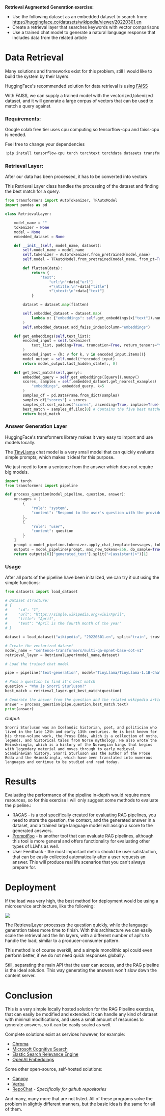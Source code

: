 **Retrieval Augmented Generation exercise:**
- Use the following dataset as an embedded dataset to search from: https://huggingface.co/datasets/wikipedia/viewer/20220301.en
- Create a retrieval layer that searches keywords with vector comparisons
- Use a trained chat model to generate a natural language response that includes data from the related article

# Data Retrieval

Many solutions and frameworks exist for this problem, still I would like to build the system by their layers.

HuggingFace's recommended solution for data retrieval is using [FAISS](https://huggingface.co/learn/nlp-course/chapter5/6?fw=tf)

With FAISS, we can supply a trained model with the vectorized,tokenized dataset,
and it will generate a large corpus of vectors that can be used to match a query against.


### Requirements:
Google colab free tier uses cpu computing so tensorflow-cpu and faiss-cpu is needed.

Feel free to change your dependencies


```python
!pip install tensorflow-cpu torch torchtext torchdata datasets transformers accelerate faiss-cpu
```

### Retrieval Layer:

After our data has been processed, it has to be converted into vectors

This Retrieval Layer class handles the processing of the dataset and finding the best match for a query.


```python
from transformers import AutoTokenizer, TFAutoModel
import pandas as pd

class RetrievalLayer:

    model_name = ""
    tokenizer = None
    model = None
    embedded_dataset = None

    def __init__(self, model_name, dataset):
        self.model_name = model_name
        self.tokenizer = AutoTokenizer.from_pretrained(model_name)
        self.model = TFAutoModel.from_pretrained(model_name, from_pt=True)

        def flatten(data):
            return {
                "text":
                    "url:\n"+data["url"]
                    +"\ntitle:\n"+data["title"]
                    +"\ntext:\n"+data["text"]
            }

        dataset = dataset.map(flatten)

        self.embedded_dataset = dataset.map(
            lambda x: {"embeddings": self.get_embeddings(x["text"]).numpy()[0]}
        )
        self.embedded_dataset.add_faiss_index(column="embeddings")

    def get_embeddings(self,text_list):
        encoded_input = self.tokenizer(
            text_list, padding=True, truncation=True, return_tensors="tf"
        )
        encoded_input = {k: v for k, v in encoded_input.items()}
        model_output = self.model(**encoded_input)
        return model_output.last_hidden_state[:, 0]

    def get_best_match(self,query):
        embedded_query = self.get_embeddings([query]).numpy()
        scores, samples = self.embedded_dataset.get_nearest_examples(
            "embeddings", embedded_query, k=5
        )
        samples_df = pd.DataFrame.from_dict(samples)
        samples_df["scores"] = scores
        samples_df.sort_values("scores", ascending=True, inplace=True) # Faiss scores are distance based, meaning a lower score is better. The huggingface tutorial incorrectly sorts by Descending order
        best_match = samples_df.iloc[0] # Contains the five best matches, we only need the first
        return best_match
```

### Answer Generation Layer

HuggingFace's transformers library makes it very easy to import and use models locally.

The [TinyLlama](https://github.com/jzhang38/TinyLlama) chat model is a very small model that can quickly evaluate simple prompts, which makes it ideal for this purpose.

We just need to form a sentence from the answer which does not require big models.


```python
import torch
from transformers import pipeline

def process_question(model_pipeline, question, answer):
    messages = [
        {
            "role": "system",
            "content": "Respond to the user's question with the provided article from wikipedia:\n" + answer,
        },
        {
            "role": "user",
            "content": question
        }
    ]
    prompt = model_pipeline.tokenizer.apply_chat_template(messages, tokenize=False, add_generation_prompt=True)
    outputs = model_pipeline(prompt, max_new_tokens=256, do_sample=True, temperature=0.7, top_k=50, top_p=0.95)
    return outputs[0]["generated_text"].split("<|assistant|>")[1]
```

### Usage

After all parts of the pipeline have been initalized, we can try it out using the simple functions:


```python
from datasets import load_dataset

# Dataset structure:
# {
#     "id": "1",
#     "url": "https://simple.wikipedia.org/wiki/April",
#     "title": "April",
#     "text": "April is the fourth month of the year"
# }

dataset = load_dataset("wikipedia", "20220301.en", split="train", trust_remote_code=True)
```


```python
# Create the vectorized dataset
model_name = "sentence-transformers/multi-qa-mpnet-base-dot-v1"
retrieval_layer = RetrievalLayer(model_name,dataset)
```

```python
# Load the trained chat model

pipe = pipeline("text-generation", model="TinyLlama/TinyLlama-1.1B-Chat-v1.0", torch_dtype=torch.bfloat16, device_map="auto")
```

```python
# Pass a question to find it's best match
question = "Who is Snorri Sturluson?"
best_match = retrieval_layer.get_best_match(question)
```


```python
# Generate the answer from the question and the related wikipedia article
answer = process_question(pipe,question,best_match.text)
print(answer)
```
*Output:*

    Snorri Sturluson was an Icelandic historian, poet, and politician who lived in the late 12th and early 13th centuries. He is best known for his three-volume work, the Prose Edda, which is a collection of myths, legends, and historical tales from Norse mythology. He also wrote the Heimskringla, which is a history of the Norwegian kings that begins with legendary material and moves through to early medieval Scandinavian history. Snorri Sturluson was the author of the Prose Edda and the Heimskringla, which have been translated into numerous languages and continue to be studied and read today.


# Results

Evaluating the performance of the pipeline in-depth would require more resources, so for this exercise I will only suggest some methods to evaluate the pipeline.:

- [RAGAS](https://docs.ragas.io/en/stable/howtos/customisations/llms.html) - is a tool specifically created for evaluating RAG pipelines, you need to store the question, the context, and the generated answer in a dataset, and a trained large language model will assign a score to the generated answers.
- [PromptFoo](https://www.promptfoo.dev/docs/guides/evaluate-rag/) - is another tool that can evaluate RAG pipelines, although this tool is more general and offers functionality for evaluating other types of LLM's as well.
- User Feedback - the most important metric should be user satisfaction, that can be easily collected automatically after a user requests an answer. This will produce real life scenarios that you can't always prepare for.



# Deployment

If the load was very high, the best method for deployment would be using a microservice architecture, like the following:

![](.docs/graph.png)

The RetrievalLayer processes the question quickly, while the language generation takes more time to finish. With this architecture we can easily scale the retrieval and the llm layers, with a different number of api's to handle the load, similar to a producer-consumer pattern.

This method is of course overkill, and a simple monolithic api could even perform better, if we do not need quick responses globally.

Still, separating the main API that the user can access, and the RAG pipeline is the ideal solution. This way generating the answers won't slow down the content server.

# Conclusion

This is a very simple locally hosted solution for the RAG Pipeline exercise, that can easily be modified and extended. It can handle any kind of dataset with minimal modifications, and uses a small amount of resources to generate answers, so it can be easily scaled as well.

Complete solutions exist as services however, for example:

- [Chroma](https://www.trychroma.com/)
- [Microsoft Cognitive Search](https://techcommunity.microsoft.com/t5/ai-azure-ai-services-blog/revolutionize-your-enterprise-data-with-chatgpt-next-gen-apps-w/ba-p/3762087)
- [Elastic Search Relevance Engine](https://www.elastic.co/elasticsearch/machine-learning)
- [OpenAI Embeddings](https://platform.openai.com/docs/guides/embeddings)

Some other open-source, self-hosted solutions:

- [Canopy](https://github.com/pinecone-io/canopy)
- [Verba](https://github.com/weaviate/Verba)
- [RepoChat](https://github.com/pnkvalavala/repochat) - *Specifically for github repositories*

And many, many more that are not listed. All of these programs solve the problem in slightly different manners, but the basic idea is the same for all of them.
